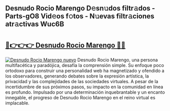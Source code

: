 ## Desnudo Rocio Marengo D𝚎sn𝚞dos filtr𝚊dos - Parts-gO8 Vid𝚎os f𝚘tos - N𝚞evas filtr𝚊ciones atr𝚊ctivas Wuc6B

# <h2><a href="http://mb87o4z.tromn.icu/?c=Desnudo+Rocio+Marengo">🔗👉👉👉 Desnudo Rocio Marengo 🔗🔗</a></h2>

[![Desnudo Rocio Marengo nuevo](https://i.imgur.com/pEAQMta.gif)](http://mb87o4z.tromn.icu/?c=Desnudo+Rocio+Marengo)
Desnudo Rocio Marengo, una persona multifacética y paradójica, desafía la comprensión simple. Su enfoque poco ortodoxo para construir una personalidad web ha magnetizado y ofendido a los observadores, generando debates sobre la expresión artística, la privacidad y las complejidades de las sociedades virtuales. A pesar de la incertidumbre de sus próximos pasos, su impacto en la comunidad en línea es profundo. Impulsado por una determinación inquebrantable y un encanto innegable, el progreso de Desnudo Rocio Marengo en el reino virtual es implacable.

